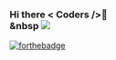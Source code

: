 ### Hi there < Coders />👋<br /> &nbsp ![](https://komarev.com/ghpvc/?username=your-github-username&style=plastic)



[![forthebadge](https://forthebadge.com/images/badges/built-with-love.svg)](https://forthebadge.com)

<!--
**MariaCristinaTC/MariaCristinaTC** is a ✨ _special_ ✨ repository because its `README.md` (this file) appears on your GitHub profile.

Here are some ideas to get you started:

- 🔭 I’m currently working on ...
- 🌱 I’m currently learning ...
- 👯 I’m looking to collaborate on ...
- 🤔 I’m looking for help with ...
- 💬 Ask me about ...
- 📫 How to reach me: ...
- 😄 Pronouns: ...
- ⚡ Fun fact: ...
-->

